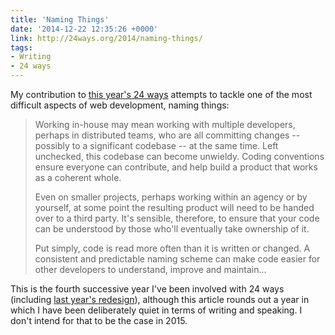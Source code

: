 ```yaml
---
title: 'Naming Things'
date: '2014-12-22 12:35:26 +0000'
link: http://24ways.org/2014/naming-things/
tags:
- Writing
- 24 ways
---
```

My contribution to [this year's 24 ways][1] attempts to tackle one of the most difficult aspects of web development, naming things:

> Working in-house may mean working with multiple developers, perhaps in distributed teams, who are all committing changes -- possibly to a significant codebase -- at the same time. Left unchecked, this codebase can become unwieldy. Coding conventions ensure everyone can contribute, and help build a product that works as a coherent whole.
> 
> Even on smaller projects, perhaps working within an agency or by yourself, at some point the resulting product will need to be handed over to a third party. It's sensible, therefore, to ensure that your code can be understood by those who'll eventually take ownership of it.
> 
> Put simply, code is read more often than it is written or changed. A consistent and predictable naming scheme can make code easier for other developers to understand, improve and maintain...

This is the fourth successive year I've been involved with 24 ways (including [last year's redesign][2]), although this article rounds out a year in which I have been deliberately quiet in terms of writing and speaking. I don't intend for that to be the case in 2015.

[1]: http://24ways.org/2014/
[2]: /2013/12/redesigning_24_ways/
